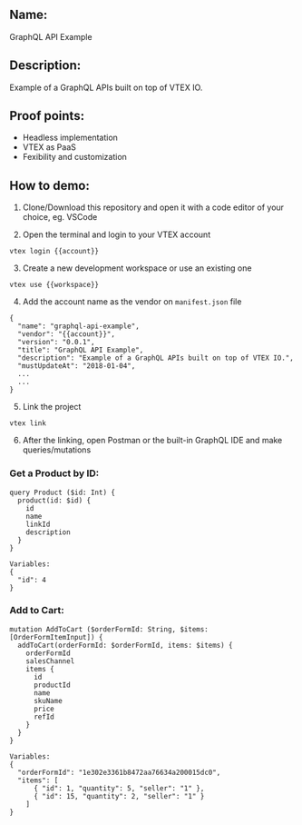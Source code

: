 ## Name:
GraphQL API Example

## Description:
Example of a GraphQL APIs built on top of VTEX IO.


## Proof points:
- Headless implementation
- VTEX as PaaS
- Fexibility and customization

## How to demo:

1. Clone/Download this repository and open it with a code editor of your choice, eg. VSCode

2. Open the terminal and login to your VTEX account

```
vtex login {{account}}
```

3. Create a new development workspace or use an existing one

```
vtex use {{workspace}}
```

4. Add the account name as the vendor on `manifest.json` file

```
{
  "name": "graphql-api-example",
  "vendor": "{{account}}",
  "version": "0.0.1",
  "title": "GraphQL API Example",
  "description": "Example of a GraphQL APIs built on top of VTEX IO.",
  "mustUpdateAt": "2018-01-04",
  ...
  ...
}
```

5. Link the project

```
vtex link
```

6. After the linking, open Postman or the built-in GraphQL IDE and make queries/mutations

### Get a Product by ID:
```
query Product ($id: Int) {
  product(id: $id) {
    id
    name
    linkId
    description
  }
}

Variables:
{
  "id": 4
}
```

### Add to Cart:
```
mutation AddToCart ($orderFormId: String, $items: [OrderFormItemInput]) {
  addToCart(orderFormId: $orderFormId, items: $items) {
    orderFormId
    salesChannel
    items {
      id
      productId
      name
      skuName
      price
      refId
    }
  }
}

Variables:
{
  "orderFormId": "1e302e3361b8472aa76634a200015dc0",
  "items": [
      { "id": 1, "quantity": 5, "seller": "1" },
      { "id": 15, "quantity": 2, "seller": "1" }
    ]
}
```